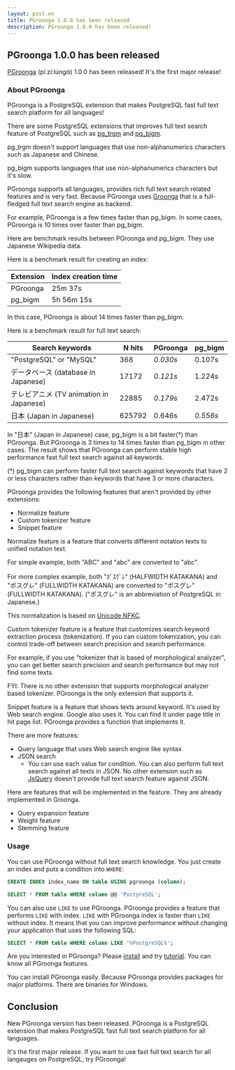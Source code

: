 ```yaml
---
layout: post.en
title: PGroonga 1.0.0 has been released
description: PGroonga 1.0.0 has been released!
---
```


## PGroonga 1.0.0 has been released

[PGroonga](http://pgroonga.github.io/) (píːzí:lúnɡά) 1.0.0 has been released! It's the first major release!

### About PGroonga

PGroonga is a PostgreSQL extension that makes PostgreSQL fast full text search platform for all languages!

There are some PostgreSQL extensions that improves full text search feature of PostgreSQL such as [pg_trgm](http://www.postgresql.org/docs/current/static/pgtrgm.html) and [pg_bigm](http://pgbigm.osdn.jp/index_en.html).

pg\_trgm doesn't support languages that use non-alphanumerics characters such as Japanese and Chinese.

pg\_bigm supports languages that use non-alphanumerics characters but it's slow.

PGroonga supports all languages, provides rich full text search related features and is very fast. Because PGroonga uses [Groonga](http://groonga.org/) that is a full-fledged full text search engine as backend.

For example, PGroonga is a few times faster than pg\_bigm. In some cases, PGroonga is 10 times over faster than pg\_bigm.

Here are benchmark results between PGroonga and pg\_bigm. They use Japanese Wikipedia data.

Here is a benchmark result for creating an index:

Extension  | Index creation time
-----------|--------------------
PGroonga   | 25m 37s
pg_bigm    | 5h 56m 15s

In this case, PGroonga is about 14 times faster than pg\_bigm.

Here is a benchmark result for full text search:

Search keywords                        | N hits   | PGroonga   | pg\_bigm
---------------------------------------|----------|------------|---------
"PostgreSQL" or "MySQL"                | 368      | *0.030s*   | 0.107s
データベース (database in Japanese)     | 17172    | *0.121s*  | 1.224s
テレビアニメ (TV animation in Japanese) | 22885    | *0.179s*  | 2.472s
日本 (Japan in Japanese)                | 625792  | 0.646s     | *0.556s*

In "日本" (Japan in Japanese) case, pg\_bigm is a bit faster(\*) than PGroonga. But PGroonga is 3 times to 14 times faster than pg\_bigm in other cases. The result shows that PGroonga can perform stable high performance fast full text search against all keywords.

(\*) pg\_bigm can perform faster full text search against keywords that have 2 or less characters rather than keywords that have 3 or more characters.

PGroonga provides the following features that aren't provided by other extensions:

  * Normalize feature
  * Custom tokenizer feature
  * Snippet feature

Normalize feature is a feature that converts different notation texts to unified notation text.

For simple example, both "ABC" and "abc" are converted to "abc".

For more complex example, both "ﾎﾟｽｸﾞﾚ" (HALFWIDTH KATAKANA) and "ポスグレ" (FULLWIDTH KATAKANA) are converted to "ポスグレ" (FULLWIDTH KATAKANA). ("ポスグレ" is an abbreviation of PostgreSQL in Japanese.)

This normalization is based on [Unicode NFKC](http://unicode.org/reports/tr15/).

Custom tokenizer feature is a feature that customizes search keyword extraction process (tokenization). If you can custom tokenization, you can control trade-off between search precision and search performance.

For example, if you use "tokenizer that is based of morphological analyzer", you can get better search precision and search performance but may not find some texts.

FYI: There is no other extension that supports morphological analyzer based tokenizer. PGroonga is the only extension that supports it.

Snippet feature is a feature that shows texts around keyword. It's used by Web search engine. Google also uses it. You can find it under page title in hit page list. PGroonga provides a function that implements it.

There are more features:

  * Query language that uses Web search engine like syntax
  * JSON search
    * You can use each value for condition. You can also perform full text search against all texts in JSON. No other extension such as [JsQuery](https://github.com/postgrespro/jsquery) doesn't provide full text search feature against JSON.

Here are features that will be implemented in the feature. They are already implemented in Groonga.

  * Query expansion feature
  * Weight feature
  * Stemming feature

### Usage

You can use PGroonga without full text search knowledge. You just create an index and puts a condition into `WHERE`:

```sql
CREATE INDEX index_name ON table USING pgroonga (column);

SELECT * FROM table WHERE column @@ 'PostgreSQL';
```

You can also use `LIKE` to use PGroonga. PGroonga provides a feature that performs `LIKE` with index. `LIKE` with PGroonga index is faster than `LIKE` without index. It means that you can improve performance without changing your application that uses the following SQL:

```sql
SELECT * FROM table WHERE column LIKE '%PostgreSQL%';
```

Are you interested in PGroonga? Please [install](http://pgroonga.github.io/install/) and try [tutorial](http://pgroonga.github.io/tutorial/). You can know all PGroonga features.

You can install PGroonga easily. Because PGroonga provides packages for major platforms. There are binaries for Windows.

## Conclusion

New PGroonga version has been released. PGroonga is a PostgreSQL extension that makes PostgreSQL fast full text search platform for all languages.

It's the first major release. If you want to use fast full text search for all langauges on PostgreSQL, try PGroonga!
